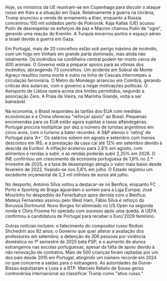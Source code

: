 Hoje, os ministros da UE reuniram-se em Copenhaga para discutir o ataque russo em Kiev e a situação em Gaza. Relativamente à guerra na Ucrânia, Trump anunciou a venda de armamento a Kiev, enquanto a Rússia concentrou 100 mil soldados perto de Pokrovsk. Kaja Kallas (UE) acusou Putin de desrespeitar os esforços de paz e Macron chamou Putin de "ogre", gerando uma reação do Kremlin. A Turquia encerrou portos e espaço aéreo a Israel devido à guerra em Gaza.

Em Portugal, mais de 20 concelhos estão sob perigo máximo de incêndio, com um fogo em Vinhais em grande parte dominado, mas ainda não totalmente. Os incêndios na cordilheira central podem ter morto cerca de 400 animais. O Governo está a preparar apoios para as vítimas dos incêndios, abrangendo 73 concelhos. Um acidente em Sobral de Monte Agraço resultou numa morte e outro na linha de Cascais interrompeu a circulação ferroviária. O Metro do Mondego arrancou em Coimbra, gerando críticas dos autarcas, com o governo a negar motivações políticas. O Aeroporto de Lisboa opera acima dos limites permitidos, segundo a associação Zero. A Praia da Vieira, na Marinha Grande, volta a ser balneável.

Na economia, o Brasil respondeu às tarifas dos EUA com medidas económicas e a China ofereceu "reforçar apoio" ao Brasil. Pequenas encomendas para os EUA estão agora sujeitas a taxas alfandegárias. Portugal procura multiplicar por dez o número de turistas argentinos em cinco anos, com o turismo a bater recordes. A S&P elevou o 'rating' de Portugal para 'A+'. Os salários sobem em agosto e setembro com menos descontos em IRS, e a prestação da casa cai até 12% em setembro devido à descida da Euribor. A inflação acelerou para 2,8% em agosto, com alimentos e rendas a subir, e as rendas poderão subir 2,25% em 2026. O INE confirmou um crescimento da economia portuguesa de 1,9% no 2.º trimestre de 2025, e a taxa de desemprego atingiu o valor mais baixo desde fevereiro de 2022, fixando-se nos 5,8% em julho. O Estado registou um excedente orçamental de 2,3 mil milhões de euros até julho.

No desporto, António Silva voltou a destacar-se no Benfica, enquanto FC Porto e Sporting de Braga aguardam o sorteio para a Liga Europa; José Mourinho foi despedido do Fenerbahçe após derrota com o Benfica; Mateus Fernandes assinou pelo West Ham, Fábio Silva é reforço do Borussia Dortmund. Nuno Borges foi eliminado no US Open na segunda ronda e Chris Froome foi operado com sucesso após uma queda. A UEFA confirmou a candidatura de Portugal para receber o Euro'2029 feminino.

Outras notícias incluem: o falecimento do compositor russo Rodion Shchedrin aos 92 anos; o Governo que quer alterar a avaliação dos professores em setembro; a detenção de 306 pessoas por violência doméstica no 1º semestre de 2025 pela PSP; e o aumento de alunos estrangeiros nas escolas portuguesas, apesar da falta de apoio devido à não renovação de contratos. Mais de 500 crianças foram raptadas por um dos pais desde 2015 em Portugal, atingindo um número recorde em 2024 no que concerne a saídas para o estrangeiro. As autoridades da Guiné-Bissau expulsaram a Lusa e a RTP. Marcelo Rebelo de Sousa gerou controvérsia internacional ao classificar Trump como "ativo russo."
